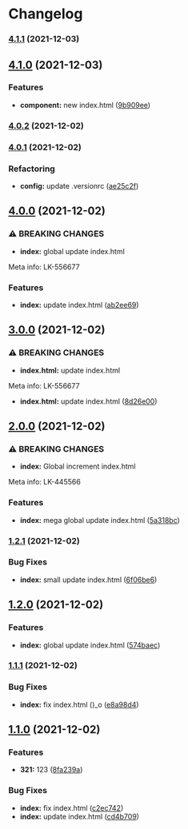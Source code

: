 # Changelog
### [4.1.1](https://github.com/andrewducknsk/commitizen/compare/v4.1.0...v4.1.1) (2021-12-03)

## [4.1.0](https://github.com/andrewducknsk/commitizen/compare/v4.0.2...v4.1.0) (2021-12-03)


### Features

* **component:** new index.html ([9b909ee](https://github.com/andrewducknsk/commitizen/commit/9b909ee90825fd2d254aa0901d5326befa0d22a8))

### [4.0.2](https://github.com/andrewducknsk/commitizen/compare/v4.0.1...v4.0.2) (2021-12-02)

### [4.0.1](https://github.com/andrewducknsk/commitizen/compare/v4.0.0...v4.0.1) (2021-12-02)


### Refactoring

* **config:** update .versionrc ([ae25c2f](https://github.com/andrewducknsk/commitizen/commit/ae25c2fe532a516321f942c62b2d972c24b9eaf5))

## [4.0.0](https://github.com/andrewducknsk/commitizen/compare/v3.0.0...v4.0.0) (2021-12-02)


### ⚠ BREAKING CHANGES

* **index:** global update index.html

Meta info: LK-556677

### Features

* **index:** update index.html ([ab2ee69](https://github.com/andrewducknsk/commitizen/commit/ab2ee6907e3793c4f8992f257e217965fafdbcb6))

## [3.0.0](https://github.com/andrewducknsk/commitizen/compare/v2.0.0...v3.0.0) (2021-12-02)


### ⚠ BREAKING CHANGES

* **index.html:** update index.html

Meta info: LK-556677

* **index.html:** update index.html ([8d26e00](https://github.com/andrewducknsk/commitizen/commit/8d26e008f5d45db82e195e873438b4c8447ab1a1))

## [2.0.0](https://github.com/andrewducknsk/commitizen/compare/v1.2.1...v2.0.0) (2021-12-02)


### ⚠ BREAKING CHANGES

* **index:** Global increment index.html

Meta info: LK-445566

### Features

* **index:** mega global update index.html ([5a318bc](https://github.com/andrewducknsk/commitizen/commit/5a318bc2174b011ab56f2720ddfc43ef7173a502))

### [1.2.1](https://github.com/andrewducknsk/commitizen/compare/v1.2.0...v1.2.1) (2021-12-02)


### Bug Fixes

* **index:** small update index.html ([6f06be6](https://github.com/andrewducknsk/commitizen/commit/6f06be6162ab4bf4f7cb3d1aab3ed056491d99c3))

## [1.2.0](https://github.com/andrewducknsk/commitizen/compare/v1.1.1...v1.2.0) (2021-12-02)


### Features

* **index:** global update index.html ([574baec](https://github.com/andrewducknsk/commitizen/commit/574baecf272e15efca6d2b94ffda24e490bce946))

### [1.1.1](https://github.com/andrewducknsk/commitizen/compare/v1.1.0...v1.1.1) (2021-12-02)


### Bug Fixes

* **index:** fix index.html ()_o ([e8a98d4](https://github.com/andrewducknsk/commitizen/commit/e8a98d485f978b731eded26f6951f64d79b45e61))

## [1.1.0](https://github.com/andrewducknsk/commitizen/compare/v1.0.7...v1.1.0) (2021-12-02)


### Features

* **321:** 123 ([8fa239a](https://github.com/andrewducknsk/commitizen/commit/8fa239aab7206717a488e73c18727439db9de67c))


### Bug Fixes

* **index:** fix index.html ([c2ec742](https://github.com/andrewducknsk/commitizen/commit/c2ec742203c7965088c4b706206368193fc17697))
* **index:** update index.html ([cd4b709](https://github.com/andrewducknsk/commitizen/commit/cd4b70947aa8a58169321ab22657d78ee71ad0d7))
